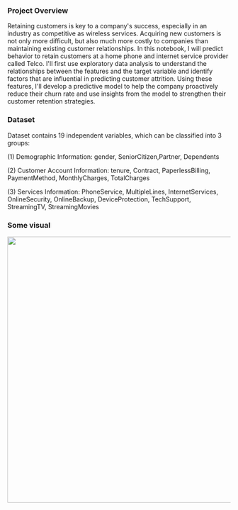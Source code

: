 ###  Project Overview

Retaining customers is key to a company's success, especially in an industry as competitive as wireless services. Acquiring new customers is not only more difficult, but also much more costly to companies than maintaining existing customer relationships. In this notebook, I will predict behavior to retain customers at a home phone and internet service provider called Telco. I'll first use exploratory data analysis to understand the relationships between the features and the target variable and identify factors that are influential in predicting customer attrition. Using these features, I'll develop a predictive model to help the company proactively reduce their churn rate and use insights from the model to strengthen their customer retention strategies.

### Dataset
Dataset contains 19 independent variables, which can be classified into 3 groups:

(1) Demographic Information: gender, SeniorCitizen,Partner, Dependents

(2) Customer Account Information: tenure, Contract, PaperlessBilling, PaymentMethod, MonthlyCharges, TotalCharges

(3) Services Information: PhoneService, MultipleLines, InternetServices, OnlineSecurity, OnlineBackup, DeviceProtection, TechSupport, StreamingTV, StreamingMovies


### Some visual
<img src="https://github.com/m4556/t/blob/main/New%20Project%20(1).png" width="600" >


